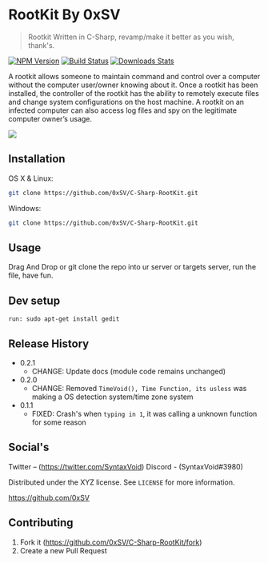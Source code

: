 # RootKit By 0xSV
> Rootkit Written in C-Sharp, revamp/make it better as you wish, thank's.

[![NPM Version][npm-image]][npm-url]
[![Build Status][travis-image]][travis-url]
[![Downloads Stats][npm-downloads]][npm-url]

A rootkit allows someone to maintain command and control over a computer without the computer user/owner knowing about it. Once a rootkit has been installed, the controller of the rootkit has the ability to remotely execute files and change system configurations on the host machine. A rootkit on an infected computer can also access log files and spy on the legitimate computer owner’s usage.

![](header.png)

## Installation

OS X & Linux:

```sh
git clone https://github.com/0xSV/C-Sharp-RootKit.git
```

Windows:

```sh
git clone https://github.com/0xSV/C-Sharp-RootKit.git
```

## Usage

Drag And Drop or git clone the repo into ur server or targets server, run the file, have fun.

## Dev setup
```
run: sudo apt-get install gedit
```

## Release History

* 0.2.1
    * CHANGE: Update docs (module code remains unchanged)
* 0.2.0
    * CHANGE: Removed `TimeVoid(), Time Function, its usless` was making a OS detection system/time zone system
* 0.1.1
    * FIXED: Crash's when `typing in 1`, it was calling a unknown function for some reason

## Social's

Twitter – (https://twitter.com/SyntaxVoid)
Discord - (SyntaxVoid#3980)

Distributed under the XYZ license. See ``LICENSE`` for more information.

https://github.com/0xSV

## Contributing

1. Fork it (<https://github.com/0xSV/C-Sharp-RootKit/fork>)
2. Create a new Pull Request

<!-- Markdown link & img dfn's -->
[npm-image]: https://img.shields.io/npm/v/datadog-metrics.svg?style=flat-square
[npm-url]: https://npmjs.org/package/datadog-metrics
[npm-downloads]: https://img.shields.io/npm/dm/datadog-metrics.svg?style=flat-square
[travis-image]: https://img.shields.io/travis/dbader/node-datadog-metrics/master.svg?style=flat-square
[travis-url]: https://travis-ci.org/dbader/node-datadog-metrics
[wiki]: https://github.com/0xSV/C-Sharp-RootKit
